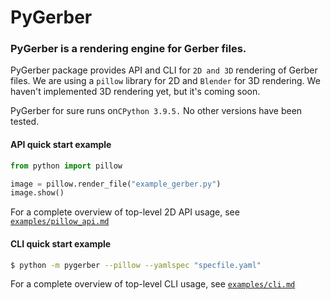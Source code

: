 # PyGerber

### PyGerber is a rendering engine for Gerber files.

PyGerber package provides API and CLI for `2D and 3D` rendering of Gerber files. We are using a `pillow` library for 2D and `Blender` for 3D rendering. We haven't implemented 3D rendering yet, but it's coming soon.


PyGerber for sure runs on`CPython 3.9.5.` No other versions have been tested.

#### API quick start example
```python
from python import pillow

image = pillow.render_file("example_gerber.py")
image.show()
```

For a complete overview of top-level 2D API usage, see [`examples/pillow_api.md`](https://github.com/Argmaster/pygerber/blob/external-api/examples/pillow_api.md)

#### CLI quick start example
```bash
$ python -m pygerber --pillow --yamlspec "specfile.yaml"
```

For a complete overview of top-level CLI usage, see [`examples/cli.md`](https://github.com/Argmaster/pygerber/blob/external-api/examples/cli.md)



